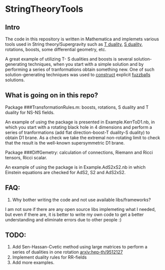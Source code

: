 # StringTheoryTools

## Intro

The code in this repository is written in Mathematica and implemets various tools used in String theory/Supergravity such as [T duality](https://en.wikipedia.org/wiki/T-duality), [S duality](https://en.wikipedia.org/wiki/S-duality), rotations, boosts, some differential geometry, etc.

A great example of utilizing T- S dualities and boosts is several solution-generating techniques, when you start with a simple solution and by performing a series of tranformations obtain something new. One of such solution-generating techniques was used to [construct](http://arxiv.org/abs/hep-th/0105136) explicit [fuzzballs](https://en.wikipedia.org/wiki/Fuzzball_(string_theory)) solutions.

## What is going on in this repo?

Package ###TransformationRules.m: boosts, rotations, S duality and T duality for NS-NS fields.

An example of using the package is presented in Example.KerrToD1.nb, in which you start with a rotating black hole in 4 dimensions and perform a series of tranformations (add flat direction-boost-T duality-S duality) to obtain D1 brane. As a check we take the extremal non-rotating limit to check that the result is the well-known supersymmetric D1 brane.

Package ###DiffGemetry: calculation of connections, Riemann and Ricci tensors, Ricci scalar.

An example of using the package is in Example.AdS2xS2.nb in which Einstein equations are checked for AdS2, S2 and AdS2xS2.

## FAQ:

1. Why bother writing the code and not use available libs/frameworks?

I am not sure if there are any open source libs implemeting what I needed, but even if there are, it is better to write my own code to get a better understanding and eliminate errors due to other people :)


## TODO: 

1. Add Sen-Hassan-Cvetic method using large matrices to perform a series of dualities in one rotation [arxiv:hep-th/9512127](http://arxiv.org/abs/hep-th/9512127)
2. Implement duality rules for RR-fields
3. Add more examples.
